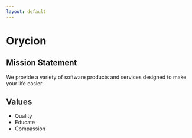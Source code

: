 ```yaml
---
layout: default
---
```


# Orycion

## Mission Statement

We provide a variety of software products and services designed to make your life easier.

## Values

- Quality
- Educate
- Compassion
